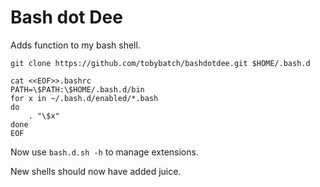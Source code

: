# Bash dot Dee

Adds function to my bash shell.

    git clone https://github.com/tobybatch/bashdotdee.git $HOME/.bash.d
    
    cat <<EOF>>.bashrc
    PATH=\$PATH:\$HOME/.bash.d/bin
    for x in ~/.bash.d/enabled/*.bash
    do
        . "\$x"
    done
    EOF

Now use ```bash.d.sh -h``` to manage extensions.

New shells should now have added juice.

